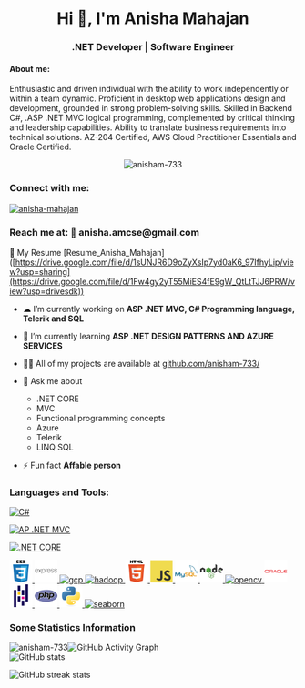 <h1 align="center">Hi 👋, I'm Anisha Mahajan</h1>
<h3 align="center">.NET Developer | Software Engineer </h3>
<h4> About me:</h4>
Enthusiastic and driven individual with the ability to work independently or within a team dynamic. Proficient in desktop web applications design and development, grounded in strong problem-solving skills. Skilled in Backend C#, .ASP .NET MVC logical programming, complemented by critical thinking and leadership capabilities. Ability to translate business requirements into technical solutions.  AZ-204 Certified, AWS Cloud Practitioner Essentials and Oracle Certified.
<p></p>
<p align="center"> <img src="https://komarev.com/ghpvc/?username=anisham-733&label=Profile%20views&color=0e75b6&style=flat" alt="anisham-733" /> </p>

<h3 align="left">Connect with me:</h3>
<p align="left">
<a href="https://linkedin.com/in/anisha-mahajan" target="blank"><img align="center" src="https://raw.githubusercontent.com/rahuldkjain/github-profile-readme-generator/master/src/images/icons/Social/linked-in-alt.svg" alt="anisha-mahajan" height="30" width="40" /></a>

</p>
<p align="left">
<h3 align="left">Reach me at: 📧 anisha.amcse@gmail.com</h3>
 </p>
 
 📄 My Resume [Resume_Anisha_Mahajan]
 ([https://drive.google.com/file/d/1sUNJR6D9oZyXsIp7yd0aK6_97IfhyLip/view?usp=sharing](https://drive.google.com/file/d/1Fw4gy2yT55MiES4fE9gW_QtLtTJJ6PRW/view?usp=drivesdk))

- ☁ I’m currently working on **ASP .NET MVC, C# Programming language, Telerik and SQL**

- 🌱 I’m currently learning **ASP .NET DESIGN PATTERNS AND AZURE SERVICES**

- 👨‍💻 All of my projects are available at [github.com/anisham-733/](github.com/anisham-733/)

- 💬 Ask me about 
            <ul> <li> .NET CORE</li>
                 <li>MVC</li>
                 <li>Functional programming concepts</li>
                 <li>Azure</li>
                 <li> Telerik </li>
                 <li> LINQ SQL </li>
            </ul>

- ⚡ Fun fact **Affable person**

<h3 align="left">Languages and Tools:</h3>
<p align="left"> 
 
 <a href="https://learn.microsoft.com/en-us/dotnet/csharp/" target="_blank" rel="noreferrer"> <img src="https://seeklogo.com/images/C/c-logo-A44DB3D53C-seeklogo.com.png"
alt="C#" width="40" height="40"/> </a>
 
 <a href="https://dotnet.microsoft.com/en-us/apps/aspnet/mvc" target="_blank" rel="noreferrer"> <img src="https://w7.pngwing.com/pngs/713/310/png-transparent-net-mvc-logo-asp-net-mvc-logo-net-framework-model-view-controller-framework-text-logo-microsoft-azure.png" alt="AP .NET MVC" width="50" height="50"/> </a>
 
 <a href="https://www.w3schools.com/cpp/" target="_blank" rel="noreferrer"> <img src="http://ncubo.com/wp-content/uploads/2019/12/NET_Core_Logo.svg_.png" alt=".NET CORE" width="40" height="40"/> </a>
 
 <a href="https://www.w3schools.com/css/" target="_blank" rel="noreferrer"> <img src="https://raw.githubusercontent.com/devicons/devicon/master/icons/css3/css3-original-wordmark.svg" alt="css3" width="40" height="40"/> </a> <a href="https://expressjs.com" target="_blank" rel="noreferrer"> <img src="https://raw.githubusercontent.com/devicons/devicon/master/icons/express/express-original-wordmark.svg" alt="express" width="40" height="40"/> </a> <a href="https://cloud.google.com" target="_blank" rel="noreferrer"> <img src="https://www.vectorlogo.zone/logos/google_cloud/google_cloud-icon.svg" alt="gcp" width="40" height="40"/> </a> <a href="https://hadoop.apache.org/" target="_blank" rel="noreferrer"> <img src="https://www.vectorlogo.zone/logos/apache_hadoop/apache_hadoop-icon.svg" alt="hadoop" width="40" height="40"/> </a> <a href="https://www.w3.org/html/" target="_blank" rel="noreferrer"> <img src="https://raw.githubusercontent.com/devicons/devicon/master/icons/html5/html5-original-wordmark.svg" alt="html5" width="40" height="40"/> </a> <a href="https://developer.mozilla.org/en-US/docs/Web/JavaScript" target="_blank" rel="noreferrer"> <img src="https://raw.githubusercontent.com/devicons/devicon/master/icons/javascript/javascript-original.svg" alt="javascript" width="40" height="40"/> </a> <a href="https://www.mysql.com/" target="_blank" rel="noreferrer"> <img src="https://raw.githubusercontent.com/devicons/devicon/master/icons/mysql/mysql-original-wordmark.svg" alt="mysql" width="40" height="40"/> </a> <a href="https://nodejs.org" target="_blank" rel="noreferrer"> <img src="https://raw.githubusercontent.com/devicons/devicon/master/icons/nodejs/nodejs-original-wordmark.svg" alt="nodejs" width="40" height="40"/> </a> <a href="https://opencv.org/" target="_blank" rel="noreferrer"> <img src="https://www.vectorlogo.zone/logos/opencv/opencv-icon.svg" alt="opencv" width="40" height="40"/> </a> <a href="https://www.oracle.com/" target="_blank" rel="noreferrer"> <img src="https://raw.githubusercontent.com/devicons/devicon/master/icons/oracle/oracle-original.svg" alt="oracle" width="40" height="40"/> </a> <a href="https://pandas.pydata.org/" target="_blank" rel="noreferrer"> <img src="https://raw.githubusercontent.com/devicons/devicon/2ae2a900d2f041da66e950e4d48052658d850630/icons/pandas/pandas-original.svg" alt="pandas" width="40" height="40"/> </a> <a href="https://www.php.net" target="_blank" rel="noreferrer"> <img src="https://raw.githubusercontent.com/devicons/devicon/master/icons/php/php-original.svg" alt="php" width="40" height="40"/> </a> <a href="https://www.python.org" target="_blank" rel="noreferrer"> <img src="https://raw.githubusercontent.com/devicons/devicon/master/icons/python/python-original.svg" alt="python" width="40" height="40"/> </a> <a href="https://seaborn.pydata.org/" target="_blank" rel="noreferrer"> <img src="https://seaborn.pydata.org/_images/logo-mark-lightbg.svg" alt="seaborn" width="40" height="40"/> </a> </p>

<h3>Some Statistics Information</h3>
<p><img align="left" src="https://github-readme-stats.vercel.app/api/top-langs?username=anisham-733&show_icons=true&locale=en&layout=compact" alt="anisham-733" /></p>

<!-- <p>&nbsp;<img align="center" src="https://github-readme-stats.vercel.app/api?username=anisham-733&show_icons=true&locale=en" alt="anisham-733" /></p> -->

![GitHub Activity Graph](https://activity-graph.herokuapp.com/graph?username=anisham-733)  
![GitHub stats](https://github-readme-stats.vercel.app/api?username=anisham-733&show_icons=true&count_private=true)  


![GitHub streak stats](https://github-readme-streak-stats.herokuapp.com/?user=anisham-733)  

